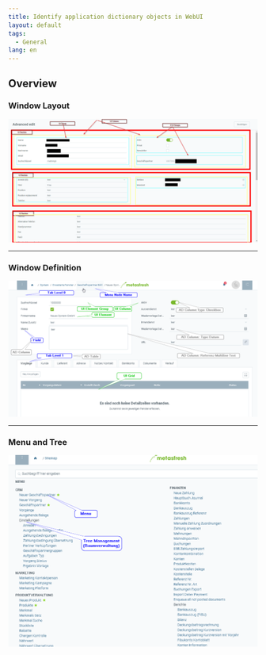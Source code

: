 ```yaml
---
title: Identify application dictionary objects in WebUI
layout: default
tags:  
  - General
lang: en
---
```


## Overview

### Window Layout
![](assets/WebUI_window_layout.png)

---

### Window Definition
![](assets/window_definition_overview.png)

---

### Menu and Tree
![](assets/menu_tree_overview.png)
